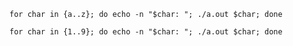 ```shell
for char in {a..z}; do echo -n "$char: "; ./a.out $char; done
```
```shell
for char in {1..9}; do echo -n "$char: "; ./a.out $char; done
```
